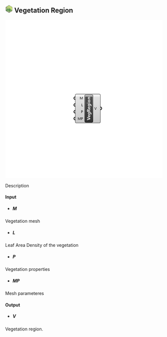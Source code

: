 ## ![](../../images/icons/Vegetation_Region.png) Vegetation Region

![](../../images/components/Vegetation_Region.png)

Description

#### Input
* ##### M 
Vegetation mesh
* ##### L 
Leaf Area Density of the vegetation
* ##### P 
Vegetation properties
* ##### MP 
Mesh parameteres

#### Output
* ##### V
Vegetation region.